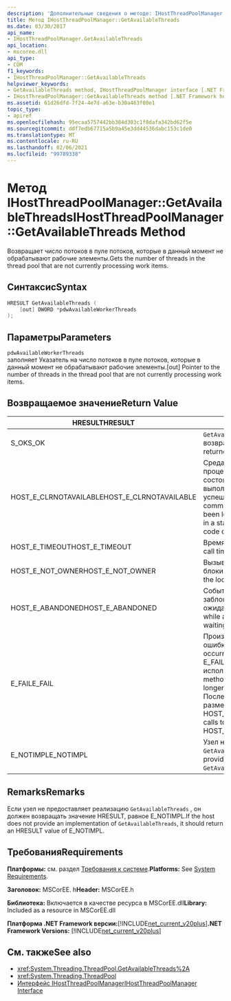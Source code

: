 ```yaml
---
description: 'Дополнительные сведения о методе: IHostThreadPoolManager:: GetAvailableThreads'
title: Метод IHostThreadPoolManager::GetAvailableThreads
ms.date: 03/30/2017
api_name:
- IHostThreadPoolManager.GetAvailableThreads
api_location:
- mscoree.dll
api_type:
- COM
f1_keywords:
- IHostThreadPoolManager::GetAvailableThreads
helpviewer_keywords:
- GetAvailableThreads method, IHostThreadPoolManager interface [.NET Framework hosting]
- IHostThreadPoolManager::GetAvailableThreads method [.NET Framework hosting]
ms.assetid: 61d26dfd-7f24-4e7d-a63e-b30a463f08e1
topic_type:
- apiref
ms.openlocfilehash: 95ecaa5757442bb384d303c1f8dafa342bd62f5e
ms.sourcegitcommit: ddf7edb67715a5b9a45e3dd44536dabc153c1de0
ms.translationtype: MT
ms.contentlocale: ru-RU
ms.lasthandoff: 02/06/2021
ms.locfileid: "99789338"
---
```

# <a name="ihostthreadpoolmanagergetavailablethreads-method"></a><span data-ttu-id="8ad7c-103">Метод IHostThreadPoolManager::GetAvailableThreads</span><span class="sxs-lookup"><span data-stu-id="8ad7c-103">IHostThreadPoolManager::GetAvailableThreads Method</span></span>

<span data-ttu-id="8ad7c-104">Возвращает число потоков в пуле потоков, которые в данный момент не обрабатывают рабочие элементы.</span><span class="sxs-lookup"><span data-stu-id="8ad7c-104">Gets the number of threads in the thread pool that are not currently processing work items.</span></span>  
  
## <a name="syntax"></a><span data-ttu-id="8ad7c-105">Синтаксис</span><span class="sxs-lookup"><span data-stu-id="8ad7c-105">Syntax</span></span>  
  
```cpp  
HRESULT GetAvailableThreads (  
    [out] DWORD *pdwAvailableWorkerThreads  
);  
```  
  
## <a name="parameters"></a><span data-ttu-id="8ad7c-106">Параметры</span><span class="sxs-lookup"><span data-stu-id="8ad7c-106">Parameters</span></span>  

 `pdwAvailableWorkerThreads`  
 <span data-ttu-id="8ad7c-107">заполняет Указатель на число потоков в пуле потоков, которые в данный момент не обрабатывают рабочие элементы.</span><span class="sxs-lookup"><span data-stu-id="8ad7c-107">[out] Pointer to the number of threads in the thread pool that are not currently processing work items.</span></span>  
  
## <a name="return-value"></a><span data-ttu-id="8ad7c-108">Возвращаемое значение</span><span class="sxs-lookup"><span data-stu-id="8ad7c-108">Return Value</span></span>  
  
|<span data-ttu-id="8ad7c-109">HRESULT</span><span class="sxs-lookup"><span data-stu-id="8ad7c-109">HRESULT</span></span>|<span data-ttu-id="8ad7c-110">Описание:</span><span class="sxs-lookup"><span data-stu-id="8ad7c-110">Description</span></span>|  
|-------------|-----------------|  
|<span data-ttu-id="8ad7c-111">S_OK</span><span class="sxs-lookup"><span data-stu-id="8ad7c-111">S_OK</span></span>|<span data-ttu-id="8ad7c-112">`GetAvailableThreads` успешно возвращено.</span><span class="sxs-lookup"><span data-stu-id="8ad7c-112">`GetAvailableThreads` returned successfully.</span></span>|  
|<span data-ttu-id="8ad7c-113">HOST_E_CLRNOTAVAILABLE</span><span class="sxs-lookup"><span data-stu-id="8ad7c-113">HOST_E_CLRNOTAVAILABLE</span></span>|<span data-ttu-id="8ad7c-114">Среда CLR не была загружена в процесс, или среда CLR находится в состоянии, в котором она не может выполнить управляемый код или успешно обработать вызов.</span><span class="sxs-lookup"><span data-stu-id="8ad7c-114">The common language runtime (CLR) has not been loaded into a process, or the CLR is in a state in which it cannot run managed code or process the call successfully.</span></span>|  
|<span data-ttu-id="8ad7c-115">HOST_E_TIMEOUT</span><span class="sxs-lookup"><span data-stu-id="8ad7c-115">HOST_E_TIMEOUT</span></span>|<span data-ttu-id="8ad7c-116">Время ожидания вызова истекло.</span><span class="sxs-lookup"><span data-stu-id="8ad7c-116">The call timed out.</span></span>|  
|<span data-ttu-id="8ad7c-117">HOST_E_NOT_OWNER</span><span class="sxs-lookup"><span data-stu-id="8ad7c-117">HOST_E_NOT_OWNER</span></span>|<span data-ttu-id="8ad7c-118">Вызывающий объект не владеет блокировкой.</span><span class="sxs-lookup"><span data-stu-id="8ad7c-118">The caller does not own the lock.</span></span>|  
|<span data-ttu-id="8ad7c-119">HOST_E_ABANDONED</span><span class="sxs-lookup"><span data-stu-id="8ad7c-119">HOST_E_ABANDONED</span></span>|<span data-ttu-id="8ad7c-120">Событие было отменено, пока заблокированный поток или волокно ожидают его.</span><span class="sxs-lookup"><span data-stu-id="8ad7c-120">An event was canceled while a blocked thread or fiber was waiting on it.</span></span>|  
|<span data-ttu-id="8ad7c-121">E_FAIL</span><span class="sxs-lookup"><span data-stu-id="8ad7c-121">E_FAIL</span></span>|<span data-ttu-id="8ad7c-122">Произошла неизвестная фатальная ошибка.</span><span class="sxs-lookup"><span data-stu-id="8ad7c-122">An unknown catastrophic failure occurred.</span></span> <span data-ttu-id="8ad7c-123">Когда метод возвращает E_FAIL, среда CLR больше не может использоваться в процессе.</span><span class="sxs-lookup"><span data-stu-id="8ad7c-123">When a method returns E_FAIL, the CLR is no longer usable within the process.</span></span> <span data-ttu-id="8ad7c-124">Последующие вызовы методов размещения возвращают HOST_E_CLRNOTAVAILABLE.</span><span class="sxs-lookup"><span data-stu-id="8ad7c-124">Subsequent calls to hosting methods return HOST_E_CLRNOTAVAILABLE.</span></span>|  
|<span data-ttu-id="8ad7c-125">E_NOTIMPL</span><span class="sxs-lookup"><span data-stu-id="8ad7c-125">E_NOTIMPL</span></span>|<span data-ttu-id="8ad7c-126">Узел не предоставляет реализацию `GetAvailableThreads` .</span><span class="sxs-lookup"><span data-stu-id="8ad7c-126">The host does not provide an implementation of `GetAvailableThreads`.</span></span>|  
  
## <a name="remarks"></a><span data-ttu-id="8ad7c-127">Remarks</span><span class="sxs-lookup"><span data-stu-id="8ad7c-127">Remarks</span></span>  

 <span data-ttu-id="8ad7c-128">Если узел не предоставляет реализацию `GetAvailableThreads` , он должен возвращать значение HRESULT, равное E_NOTIMPL.</span><span class="sxs-lookup"><span data-stu-id="8ad7c-128">If the host does not provide an implementation of `GetAvailableThreads`, it should return an HRESULT value of E_NOTIMPL.</span></span>  
  
## <a name="requirements"></a><span data-ttu-id="8ad7c-129">Требования</span><span class="sxs-lookup"><span data-stu-id="8ad7c-129">Requirements</span></span>  

 <span data-ttu-id="8ad7c-130">**Платформы:** см. раздел [Требования к системе](../../get-started/system-requirements.md).</span><span class="sxs-lookup"><span data-stu-id="8ad7c-130">**Platforms:** See [System Requirements](../../get-started/system-requirements.md).</span></span>  
  
 <span data-ttu-id="8ad7c-131">**Заголовок:** MSCorEE. h</span><span class="sxs-lookup"><span data-stu-id="8ad7c-131">**Header:** MSCorEE.h</span></span>  
  
 <span data-ttu-id="8ad7c-132">**Библиотека:** Включается в качестве ресурса в MSCorEE.dll</span><span class="sxs-lookup"><span data-stu-id="8ad7c-132">**Library:** Included as a resource in MSCorEE.dll</span></span>  
  
 <span data-ttu-id="8ad7c-133">**Платформа .NET Framework версии:**[!INCLUDE[net_current_v20plus](../../../../includes/net-current-v20plus-md.md)]</span><span class="sxs-lookup"><span data-stu-id="8ad7c-133">**.NET Framework Versions:** [!INCLUDE[net_current_v20plus](../../../../includes/net-current-v20plus-md.md)]</span></span>  
  
## <a name="see-also"></a><span data-ttu-id="8ad7c-134">См. также</span><span class="sxs-lookup"><span data-stu-id="8ad7c-134">See also</span></span>

- <xref:System.Threading.ThreadPool.GetAvailableThreads%2A>
- <xref:System.Threading.ThreadPool>
- [<span data-ttu-id="8ad7c-135">Интерфейс IHostThreadPoolManager</span><span class="sxs-lookup"><span data-stu-id="8ad7c-135">IHostThreadPoolManager Interface</span></span>](ihostthreadpoolmanager-interface.md)
